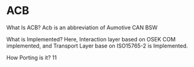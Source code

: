 # ACB
What Is ACB?
   Acb is an abbreviation of Aumotive CAN BSW

What is Implemented?
Here, Interaction layer based on OSEK COM implemented, and Transport Layer base on ISO15765-2 is Implemented.

How Porting is it?
11


